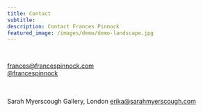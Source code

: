 ```yaml
---
title: Contact
subtitle: 
description: Contact Frances Pinnock
featured_image: /images/demo/demo-landscape.jpg
---
```

<br />
 

 
frances@francespinnock.com  
[@francespinnock](https://www.instagram.com/francespinnock/)
<br />  
<br />


Sarah Myerscough Gallery, London 
erika@sarahmyerscough.com


 






